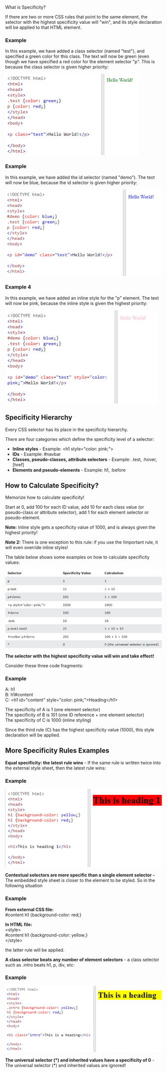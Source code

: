What is Specificity?

If there are two or more CSS rules that point to the same element, the selector with the highest specificity value will "win", and its style declaration will be applied to that HTML element.

### Example

In this example, we have added a class selector (named "test"), and specified a green color for this class. The text will now be green (even though we have specified a red color for the element selector "p". This is because the class selector is given higher priority:

![](media/f4c01c31bf848c2a5273e5a36a213baa.png)

### Example

In this example, we have added the id selector (named "demo"). The text will now be blue, because the id selector is given higher priority:

![](media/42cf59eed67bdba61bd35e3f5be56ac8.png)

### Example 4

In this example, we have added an inline style for the "p" element. The text will now be pink, because the inline style is given the highest priority:

![](media/e99ad6c9cbd1ef294b8b651184cd21c5.png)

## Specificity Hierarchy

Every CSS selector has its place in the specificity hierarchy.

There are four categories which define the specificity level of a selector:

-   **Inline styles** - Example: \<h1 style="color: pink;"\>
-   **IDs** - Example: \#navbar
-   **Classes, pseudo-classes, attribute selectors** - Example: .test, :hover, [href]
-   **Elements and pseudo-elements** - Example: h1, :before

## How to Calculate Specificity?

Memorize how to calculate specificity!

Start at 0, add 100 for each ID value, add 10 for each class value (or pseudo-class or attribute selector), add 1 for each element selector or pseudo-element.

**Note:** Inline style gets a specificity value of 1000, and is always given the highest priority!

**Note 2:** There is one exception to this rule: if you use the !important rule, it will even override inline styles!

The table below shows some examples on how to calculate specificity values:

![](media/f8b438a94f0918c92d7e6719ad78160e.png)

**The selector with the highest specificity value will win and take effect!**

Consider these three code fragments:

### Example

A: h1  
B: h1\#content  
C: \<h1 id="content" style="color: pink;"\>Heading\</h1\>

The specificity of A is 1 (one element selector)  
The specificity of B is 101 (one ID reference + one element selector)  
The specificity of C is 1000 (inline styling)

Since the third rule (C) has the highest specificity value (1000), this style declaration will be applied.

## More Specificity Rules Examples

**Equal specificity: the latest rule wins** - If the same rule is written twice into the external style sheet, then the latest rule wins:

### Example

![](media/7e3239a3c5d61e1b828e7ab8ddd4162e.png)

**Contextual selectors are more specific than a single element selector -** The embedded style sheet is closer to the element to be styled. So in the following situation

### Example

**From external CSS file:**  
\#content h1 {background-color: red;}  
  
**In HTML file:**  
\<style\>  
\#content h1 {background-color: yellow;}  
\</style\>

the latter rule will be applied.

**A class selector beats any number of element selectors** - a class selector such as .intro beats h1, p, div, etc:

### Example

![](media/c0e08e5a33c1b700e6eef7113bbf11b2.png)

**The universal selector (\*) and inherited values have a specificity of 0** - The universal selector (\*) and inherited values are ignored!
